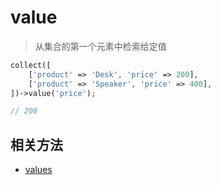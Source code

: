 # value

> 从集合的第一个元素中检索给定值

```php
collect([
    ['product' => 'Desk', 'price' => 200],
    ['product' => 'Speaker', 'price' => 400],
])->value('price');

// 200
```

## 相关方法

- [values](values.md)
